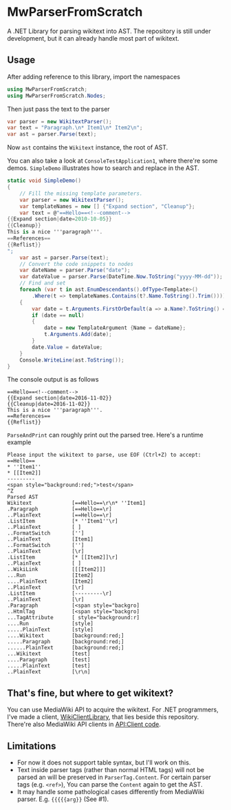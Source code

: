 # MwParserFromScratch

A .NET Library for parsing wikitext into AST. The repository is still under development, but it can already handle most part of wikitext.

## Usage

After adding reference to this library, import the namespaces

```c#
using MwParserFromScratch;
using MwParserFromScratch.Nodes;
```

Then just pass the text to the parser

```c#
var parser = new WikitextParser();
var text = "Paragraph.\n* Item1\n* Item2\n";
var ast = parser.Parse(text);
```

Now `ast` contains the `Wikitext` instance, the root of AST.

You can also take a look at `ConsoleTestApplication1`, where there're some demos. `SimpleDemo` illustrates how to search and replace in the AST.

```c#
static void SimpleDemo()
{
    // Fill the missing template parameters.
    var parser = new WikitextParser();
    var templateNames = new [] {"Expand section", "Cleanup"};
    var text = @"==Hello==<!--comment-->
{{Expand section|date=2010-10-05}}
{{Cleanup}}
This is a nice '''paragraph'''.
==References==
{{Reflist}}
";
    var ast = parser.Parse(text);
    // Convert the code snippets to nodes
    var dateName = parser.Parse("date");
    var dateValue = parser.Parse(DateTime.Now.ToString("yyyy-MM-dd"));
    // Find and set
    foreach (var t in ast.EnumDescendants().OfType<Template>()
        .Where(t => templateNames.Contains(t?.Name.ToString().Trim())))
    {
        var date = t.Arguments.FirstOrDefault(a => a.Name?.ToString() == "date");
        if (date == null)
        {
            date = new TemplateArgument {Name = dateName};
            t.Arguments.Add(date);
        }
        date.Value = dateValue;
    }
    Console.WriteLine(ast.ToString());
}
```

The console output is as follows

```wiki
==Hello==<!--comment-->
{{Expand section|date=2016-11-02}}
{{Cleanup|date=2016-11-02}}
This is a nice '''paragraph'''.
==References==
{{Reflist}}
```

`ParseAndPrint` can roughly print out the parsed tree. Here's a runtime example

```
Please input the wikitext to parse, use EOF (Ctrl+Z) to accept:
==Hello==
* ''Item1''
* [[Item2]]
---------
<span style="background:red;">test</span>
^Z
Parsed AST
Wikitext             [==Hello==\r\n* ''Item1]
.Paragraph           [==Hello==\r]
..PlainText          [==Hello==\r]
.ListItem            [* ''Item1''\r]
..PlainText          [ ]
..FormatSwitch       ['']
..PlainText          [Item1]
..FormatSwitch       ['']
..PlainText          [\r]
.ListItem            [* [[Item2]]\r]
..PlainText          [ ]
..WikiLink           [[[Item2]]]
...Run               [Item2]
....PlainText        [Item2]
..PlainText          [\r]
.ListItem            [---------\r]
..PlainText          [\r]
.Paragraph           [<span style="backgro]
..HtmlTag            [<span style="backgro]
...TagAttribute      [ style="background:r]
....Run              [style]
.....PlainText       [style]
....Wikitext         [background:red;]
.....Paragraph       [background:red;]
......PlainText      [background:red;]
...Wikitext          [test]
....Paragraph        [test]
.....PlainText       [test]
..PlainText          [\r\n]
```

## That's fine, but where to get wikitext?

You can use MediaWiki API to acquire the wikitext. For .NET programmers, I've made a client, [WikiClientLibrary](https://github.com/CXuesong/WikiClientLibrary), that lies beside this repository. There're also MediaWiki API clients in [API:Client code](https://www.mediawiki.org/wiki/API:Client_code).

## Limitations

*   For now it does not support table syntax, but I'll work on this.
*   Text inside parser tags (rather than normal HTML tags) will not be parsed an will be preserved in `ParserTag.Content`. For certain parser tags (e.g. `<ref>`), You can parse the `Content` again to get the AST.
*   It may handle some pathological cases differently from MediaWiki parser. E.g. `{{{{{arg}}` (See #1).

